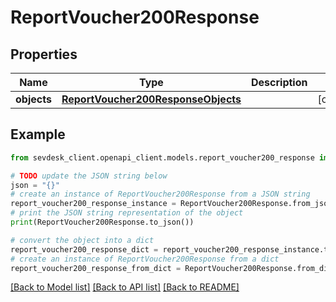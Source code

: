# ReportVoucher200Response


## Properties

Name | Type | Description | Notes
------------ | ------------- | ------------- | -------------
**objects** | [**ReportVoucher200ResponseObjects**](ReportVoucher200ResponseObjects.md) |  | [optional] 

## Example

```python
from sevdesk_client.openapi_client.models.report_voucher200_response import ReportVoucher200Response

# TODO update the JSON string below
json = "{}"
# create an instance of ReportVoucher200Response from a JSON string
report_voucher200_response_instance = ReportVoucher200Response.from_json(json)
# print the JSON string representation of the object
print(ReportVoucher200Response.to_json())

# convert the object into a dict
report_voucher200_response_dict = report_voucher200_response_instance.to_dict()
# create an instance of ReportVoucher200Response from a dict
report_voucher200_response_from_dict = ReportVoucher200Response.from_dict(report_voucher200_response_dict)
```
[[Back to Model list]](../README.md#documentation-for-models) [[Back to API list]](../README.md#documentation-for-api-endpoints) [[Back to README]](../README.md)



